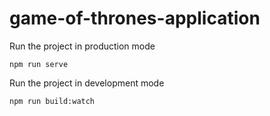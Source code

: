 # game-of-thrones-application

Run the project in production mode 

```
npm run serve
```

Run the project in development mode

```
npm run build:watch
```